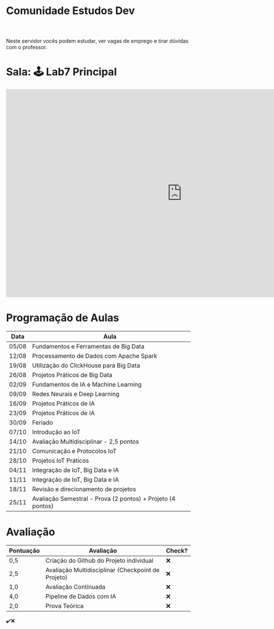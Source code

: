 # Comunidade Estudos Dev

<a href="https://discord.gg/kANeMg6j" class="btn btn-info" style="color: white; font-weight: bold;" target="blank_">💻 Discord</a>

Neste servidor vocês podem estudar, ver vagas de emprego e tirar dúvidas com o professor.

# Sala: 🕹️ Lab7 Principal

<iframe src="https://docs.google.com/presentation/d/e/2PACX-1vQp88zM4qBed7UudJY9xW56ADiDGOrabMz1dT_dh28b0G_nUwybzxDRXpTWNiq4o8MncU8FoSdyI3C3/embed?start=false&loop=false&delayms=3000" frameborder="0" width="960" height="569" allowfullscreen="true" mozallowfullscreen="true" webkitallowfullscreen="true"></iframe>

# Programação de Aulas

| Data   | Aula                                                        |
|--------|-------------------------------------------------------------|
| 05/08  | Fundamentos e Ferramentas de Big Data                       |
| 12/08  | Processamento de Dados com Apache Spark                     |
| 19/08  | Utilização do ClickHouse para Big Data                      |
| 26/08  | Projetos Práticos de Big Data                               |
| 02/09  | Fundamentos de IA e Machine Learning                        |
| 09/09  | Redes Neurais e Deep Learning                               |
| 16/09  | Projetos Práticos de IA                                     |
| 23/09  | Projetos Práticos de IA                                     |
| 30/09  | Feriado                                                     |
| 07/10  | Introdução ao IoT                                           |
| 14/10  | Avaliação Multidisciplinar - 2,5 pontos                     |
| 21/10  | Comunicação e Protocolos IoT                                |
| 28/10  | Projetos IoT Práticos                                       |
| 04/11  | Integração de IoT, Big Data e IA                            |
| 11/11  | Integração de IoT, Big Data e IA                            |
| 18/11  | Revisão e direcionamento de projetos                        |
| 25/11  | Avaliação Semestral - Prova (2 pontos) + Projeto (4 pontos) |

# Avaliação

| Pontuação| Avaliação                                        |Check?    |
|----------|--------------------------------------------------|----------|
|   0,5    |Criação do Github do Projeto individual           |    ❌    |
|   2,5    |Avaliação Multidisciplinar (Checkpoint de Projeto)|    ❌    |
|   1,0    |Avaliação Continuada                              |    ❌    |
|   4,0    |Pipeline de Dados com IA                          |    ❌    |
|   2,0    |Prova Teórica                                     |    ❌    |

✔️❌



<link href="https://cdn.jsdelivr.net/npm/bootstrap@5.0.2/dist/css/bootstrap.min.css" rel="stylesheet" integrity="sha384-EVSTQN3/azprG1Anm3QDgpJLIm9Nao0Yz1ztcQTwFspd3yD65VohhpuuCOmLASjC" crossorigin="anonymous">
<script src="https://cdn.jsdelivr.net/npm/bootstrap@5.0.2/dist/js/bootstrap.bundle.min.js" integrity="sha384-MrcW6ZMFYlzcLA8Nl+NtUVF0sA7MsXsP1UyJoMp4YLEuNSfAP+JcXn/tWtIaxVXM" crossorigin="anonymous"></script>